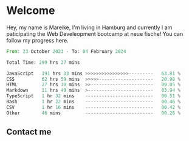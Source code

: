 # Welcome

Hey, my name is Mareike, I'm living in Hamburg and currently I am paticipating the Web Develeopment bootcamp at neue fische!
You can follow my progress here.

<!--START_SECTION:waka-->

```rust
From: 23 October 2023 - To: 04 February 2024

Total Time: 299 hrs 27 mins

JavaScript   191 hrs 33 mins >>>>>>>>>>>>>>>>---------   63.81 %
CSS          62 hrs 59 mins  >>>>>--------------------   20.98 %
HTML         27 hrs 10 mins  >>-----------------------   09.05 %
Markdown     11 hrs 49 mins  >------------------------   03.94 %
TypeScript   1 hr 32 mins    -------------------------   00.51 %
Bash         1 hr 22 mins    -------------------------   00.46 %
CSV          1 hr 16 mins    -------------------------   00.42 %
Other        46 mins         -------------------------   00.26 %
```

<!--END_SECTION:waka-->

## Contact me



